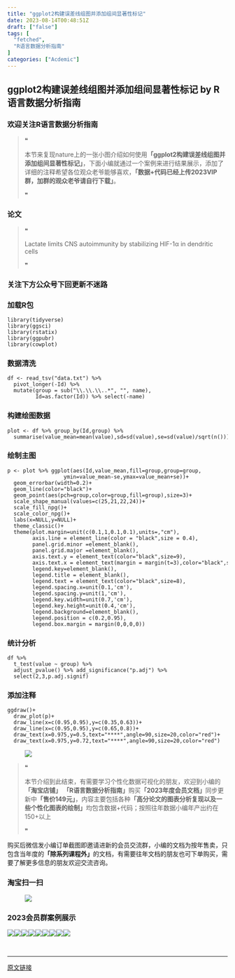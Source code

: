```yaml
---
title: "ggplot2构建误差线组图并添加组间显著性标记"
date: 2023-08-14T00:48:51Z
draft: ["false"]
tags: [
  "fetched",
  "R语言数据分析指南"
]
categories: ["Acdemic"]
---
```

ggplot2构建误差线组图并添加组间显著性标记 by R语言数据分析指南
------
<div><section data-tool="mdnice编辑器" data-website="https://www.mdnice.com"><h3 data-tool="mdnice编辑器"><span></span><span><span></span>欢迎关注R语言数据分析指南</span><span></span></h3><blockquote data-tool="mdnice编辑器"><span>❝</span><p>本节来复现nature上的一张小图介绍如何使用<strong>「ggplot2构建误差线组图并添加组间显著性标记」</strong>，下面小编就通过一个案例来进行结果展示，添加了详细的注释希望各位观众老爷能够喜欢，<strong>「数据+代码已经上传2023VIP群，加群的观众老爷请自行下载」</strong>。</p><span>❞</span></blockquote><h3 data-tool="mdnice编辑器"><span></span><span><span></span>论文</span><span></span></h3><blockquote data-tool="mdnice编辑器"><span>❝</span><p>Lactate limits CNS autoimmunity by stabilizing HIF-1α in dendritic cells</p><span>❞</span></blockquote><h3 data-tool="mdnice编辑器"><span></span><span><span></span>关注下方公众号下回更新不迷路</span><span></span></h3><section><mp-common-profile data-pluginname="mpprofile" data-id="Mzg3MzQzNTYzMw==" data-headimg="http://mmbiz.qpic.cn/mmbiz_png/EibnicgwScTAZF0rpeZII9Ltl26VbVagriczTria1fib3XgjwwHEHFjPzkmGpqWDVVHBSzhENictUM2iavAKiaM5lc9USw/0?wx_fmt=png" data-nickname="R语言数据分析指南" data-alias="YanJANtwo" data-signature="R语言重症爱好者，喜欢绘制各种精美的图表，喜欢的小伙伴可以关注我，跟我一起学习" data-from="0" data-is_biz_ban="0"></mp-common-profile></section><h3 data-tool="mdnice编辑器"><span></span><span><span></span>加载R包</span><span></span></h3><pre data-tool="mdnice编辑器"><span></span><code><span>library</span>(tidyverse)<br><span>library</span>(ggsci)<br><span>library</span>(rstatix)<br><span>library</span>(ggpubr)<br><span>library</span>(cowplot)<br></code></pre><h3 data-tool="mdnice编辑器"><span></span><span><span></span>数据清洗</span><span></span></h3><pre data-tool="mdnice编辑器"><span></span><code>df &lt;- read_tsv(<span>"data.txt"</span>) %&gt;%<br>  pivot_longer(-Id) %&gt;% <br>  mutate(group = sub(<span>"\\.\\.\\..*"</span>, <span>""</span>, name),<br>         Id=as.factor(Id)) %&gt;% select(-name)<br></code></pre><h3 data-tool="mdnice编辑器"><span></span><span><span></span>构建绘图数据</span><span></span></h3><pre data-tool="mdnice编辑器"><span></span><code>plot &lt;- df %&gt;% group_by(Id,group) %&gt;% <br>  summarise(value_mean=mean(value),sd=sd(value),se=sd(value)/sqrt(n()))<br></code></pre><h3 data-tool="mdnice编辑器"><span></span><span><span></span>绘制主图</span><span></span></h3><pre data-tool="mdnice编辑器"><span></span><code>p &lt;- plot %&gt;% ggplot(aes(Id,value_mean,fill=group,group=group,<br>                  ymin=value_mean-se,ymax=value_mean+se))+<br>  geom_errorbar(width=<span>0.2</span>)+<br>  geom_line(color=<span>"black"</span>)+<br>  geom_point(aes(pch=group,color=group,fill=group),size=<span>3</span>)+<br>  scale_shape_manual(values=c(<span>25</span>,<span>21</span>,<span>22</span>,<span>24</span>))+<br>  scale_fill_npg()+<br>  scale_color_npg()+<br>  labs(x=<span>NULL</span>,y=<span>NULL</span>)+<br>  theme_classic()+<br>  theme(plot.margin=unit(c(<span>0.1</span>,<span>1</span>,<span>0.1</span>,<span>0.1</span>),units=,<span>"cm"</span>),<br>        axis.line = element_line(color = <span>"black"</span>,size = <span>0.4</span>),<br>        panel.grid.minor =element_blank(),<br>        panel.grid.major =element_blank(),<br>        axis.text.y = element_text(color=<span>"black"</span>,size=<span>9</span>),<br>        axis.text.x = element_text(margin = margin(t=<span>3</span>),color=<span>"black"</span>,size=<span>9</span>,angle=<span>0</span>,vjust = <span>0.5</span>),<br>        legend.key=element_blank(),<br>        legend.title = element_blank(),<br>        legend.text = element_text(color=<span>"black"</span>,size=<span>8</span>),<br>        legend.spacing.x=unit(<span>0.1</span>,<span>'cm'</span>),<br>        legend.spacing.y=unit(<span>1</span>,<span>'cm'</span>),<br>        legend.key.width=unit(<span>0.7</span>,<span>'cm'</span>),<br>        legend.key.height=unit(<span>0.4</span>,<span>'cm'</span>),<br>        legend.background=element_blank(),<br>        legend.position = c(<span>0.2</span>,<span>0.95</span>),<br>        legend.box.margin = margin(<span>0</span>,<span>0</span>,<span>0</span>,<span>0</span>))<br></code></pre><h3 data-tool="mdnice编辑器"><span></span><span><span></span>统计分析</span><span></span></h3><pre data-tool="mdnice编辑器"><span></span><code>df %&gt;%<br>  t_test(value ~ group) %&gt;%<br>  adjust_pvalue() %&gt;% add_significance(<span>"p.adj"</span>) %&gt;% <br>  select(<span>2</span>,<span>3</span>,p.adj.signif)<br></code></pre><h3 data-tool="mdnice编辑器"><span></span><span><span></span>添加注释</span><span></span></h3><pre data-tool="mdnice编辑器"><span></span><code>ggdraw()+<br>  draw_plot(p)+<br>  draw_line(x=c(<span>0.95</span>,<span>0.95</span>),y=c(<span>0.35</span>,<span>0.63</span>))+<br>  draw_line(x=c(<span>0.95</span>,<span>0.95</span>),y=c(<span>0.65</span>,<span>0.8</span>))+<br>  draw_text(x=<span>0.975</span>,y=<span>0.5</span>,text=<span>"****"</span>,angle=<span>90</span>,size=<span>20</span>,color=<span>"red"</span>)+<br>  draw_text(x=<span>0.975</span>,y=<span>0.72</span>,text=<span>"****"</span>,angle=<span>90</span>,size=<span>20</span>,color=<span>"red"</span>)<br></code></pre><figure data-tool="mdnice编辑器"><img data-ratio="0.7105831533477321" data-src="https://mmbiz.qpic.cn/mmbiz_png/EibnicgwScTAbAMNtndHjWWdIJhQvNL1384CnOT7ORpicZQGIoSdU3icZrfjDSiaiaIAV8EhK910H6cpRuaSKOy8DrUw/640?wx_fmt=png" data-type="png" data-w="926" src="https://mmbiz.qpic.cn/mmbiz_png/EibnicgwScTAbAMNtndHjWWdIJhQvNL1384CnOT7ORpicZQGIoSdU3icZrfjDSiaiaIAV8EhK910H6cpRuaSKOy8DrUw/640?wx_fmt=png"></figure><blockquote data-tool="mdnice编辑器"><span>❝</span><p>本节介绍到此结束，有需要学习个性化数据可视化的朋友，欢迎到小编的<strong>「淘宝店铺」</strong> <strong>「R语言数据分析指南」</strong>购买<strong>「2023年度会员文档」</strong>同步更新中<strong>「售价149元」</strong>，内容主要包括各种<strong>「高分论文的图表分析复现以及一些个性化图表的绘制」</strong>均包含数据+代码；按照往年数据小编年产出约在150+以上</p><span>❞</span></blockquote><p data-tool="mdnice编辑器">购买后微信发小编订单截图即邀请进新的会员交流群，小编的文档为按年售卖，只包含当年度的<strong>「除系列课程外」</strong>的文档，有需要往年文档的朋友也可下单购买，需要了解更多信息的朋友欢迎交流咨询。</p><h3 data-tool="mdnice编辑器"><span></span><span><span></span>淘宝扫一扫</span><span></span></h3><figure data-tool="mdnice编辑器"><img data-ratio="1.5751295336787565" data-src="https://mmbiz.qpic.cn/mmbiz_png/EibnicgwScTAbAMNtndHjWWdIJhQvNL1383KR7aZvpqTTRrx9Lic7KxEq1m2EOJiaMmotOqiad5K0kpqMNvUzB9VNGw/640?wx_fmt=png" data-type="png" data-w="386" src="https://mmbiz.qpic.cn/mmbiz_png/EibnicgwScTAbAMNtndHjWWdIJhQvNL1383KR7aZvpqTTRrx9Lic7KxEq1m2EOJiaMmotOqiad5K0kpqMNvUzB9VNGw/640?wx_fmt=png"></figure><h3 data-tool="mdnice编辑器"><span></span><span><span></span>2023会员群案例展示</span><span></span></h3><p data-tool="mdnice编辑器"><img data-ratio="0.4255555555555556" data-src="https://mmbiz.qpic.cn/mmbiz_png/EibnicgwScTAbAMNtndHjWWdIJhQvNL138KQEMs5bngcpLgnyRK9A3cXCGpkQkhbm01k5aSlmI6hQw7riajbsvatw/640?wx_fmt=png" data-type="png" data-w="900" src="https://mmbiz.qpic.cn/mmbiz_png/EibnicgwScTAbAMNtndHjWWdIJhQvNL138KQEMs5bngcpLgnyRK9A3cXCGpkQkhbm01k5aSlmI6hQw7riajbsvatw/640?wx_fmt=png"><img data-ratio="0.4255555555555556" data-src="https://mmbiz.qpic.cn/mmbiz_png/EibnicgwScTAbAMNtndHjWWdIJhQvNL138v9g5ia4ZVPsNMVr7p2kBnWDnU2iaCiahicDq0d6SmrQ6txvZbjibibcrAdYA/640?wx_fmt=png" data-type="png" data-w="900" src="https://mmbiz.qpic.cn/mmbiz_png/EibnicgwScTAbAMNtndHjWWdIJhQvNL138v9g5ia4ZVPsNMVr7p2kBnWDnU2iaCiahicDq0d6SmrQ6txvZbjibibcrAdYA/640?wx_fmt=png"><img data-ratio="0.4255555555555556" data-src="https://mmbiz.qpic.cn/mmbiz_png/EibnicgwScTAbAMNtndHjWWdIJhQvNL138MMBYeWsPiajGq3yPJjhndGwZBZnrpXt1ABUEGpbQm2yDcQAQfe56ibRQ/640?wx_fmt=png" data-type="png" data-w="900" src="https://mmbiz.qpic.cn/mmbiz_png/EibnicgwScTAbAMNtndHjWWdIJhQvNL138MMBYeWsPiajGq3yPJjhndGwZBZnrpXt1ABUEGpbQm2yDcQAQfe56ibRQ/640?wx_fmt=png"><img data-ratio="0.4255555555555556" data-src="https://mmbiz.qpic.cn/mmbiz_png/EibnicgwScTAbAMNtndHjWWdIJhQvNL138aCUMXyO6H0NHsVgdtVCOxO54wK95LOibFl7Ua3t8kAH6LjvhC3XKEKA/640?wx_fmt=png" data-type="png" data-w="900" src="https://mmbiz.qpic.cn/mmbiz_png/EibnicgwScTAbAMNtndHjWWdIJhQvNL138aCUMXyO6H0NHsVgdtVCOxO54wK95LOibFl7Ua3t8kAH6LjvhC3XKEKA/640?wx_fmt=png"><img data-ratio="0.4255555555555556" data-src="https://mmbiz.qpic.cn/mmbiz_png/EibnicgwScTAbAMNtndHjWWdIJhQvNL138K8v4YJ5ctD0jic6Yr8Tl4rCgvKCE2eWXyuHeibd9wQstw9lnRzmXjSJg/640?wx_fmt=png" data-type="png" data-w="900" src="https://mmbiz.qpic.cn/mmbiz_png/EibnicgwScTAbAMNtndHjWWdIJhQvNL138K8v4YJ5ctD0jic6Yr8Tl4rCgvKCE2eWXyuHeibd9wQstw9lnRzmXjSJg/640?wx_fmt=png"><img data-ratio="0.4255555555555556" data-src="https://mmbiz.qpic.cn/mmbiz_png/EibnicgwScTAbAMNtndHjWWdIJhQvNL138BFnAerSJD62G8vVkTNRhhvmsnDmLkuRcqL7De6s9WfedtmiauIuuPAg/640?wx_fmt=png" data-type="png" data-w="900" src="https://mmbiz.qpic.cn/mmbiz_png/EibnicgwScTAbAMNtndHjWWdIJhQvNL138BFnAerSJD62G8vVkTNRhhvmsnDmLkuRcqL7De6s9WfedtmiauIuuPAg/640?wx_fmt=png"><img data-ratio="0.4255555555555556" data-src="https://mmbiz.qpic.cn/mmbiz_png/EibnicgwScTAbAMNtndHjWWdIJhQvNL138zkViaH4WIErOmsazpXXpLlNWmUN4ILzhmk8sShbUz2lLBfURbjA96NQ/640?wx_fmt=png" data-type="png" data-w="900" src="https://mmbiz.qpic.cn/mmbiz_png/EibnicgwScTAbAMNtndHjWWdIJhQvNL138zkViaH4WIErOmsazpXXpLlNWmUN4ILzhmk8sShbUz2lLBfURbjA96NQ/640?wx_fmt=png"><img data-ratio="0.4255555555555556" data-src="https://mmbiz.qpic.cn/mmbiz_png/EibnicgwScTAbAMNtndHjWWdIJhQvNL138J9GmyQXAoYOW03x2ddfMib3zfe1nia4AOjgcfGT6KaLs3x16ticW8dHSg/640?wx_fmt=png" data-type="png" data-w="900" src="https://mmbiz.qpic.cn/mmbiz_png/EibnicgwScTAbAMNtndHjWWdIJhQvNL138J9GmyQXAoYOW03x2ddfMib3zfe1nia4AOjgcfGT6KaLs3x16ticW8dHSg/640?wx_fmt=png"><img data-ratio="0.4255555555555556" data-src="https://mmbiz.qpic.cn/mmbiz_png/EibnicgwScTAbAMNtndHjWWdIJhQvNL1380N63bBL4pS9P2DShhcqCLia2dZ7LxXtMRPEVd3ADqicYzLjzRwGXBeSw/640?wx_fmt=png" data-type="png" data-w="900" src="https://mmbiz.qpic.cn/mmbiz_png/EibnicgwScTAbAMNtndHjWWdIJhQvNL1380N63bBL4pS9P2DShhcqCLia2dZ7LxXtMRPEVd3ADqicYzLjzRwGXBeSw/640?wx_fmt=png"></p></section><p><br></p><p><mp-style-type data-value="3"></mp-style-type></p></div>  
<hr>
<a href="https://mp.weixin.qq.com/s/Tt44LkKfYy4GloEqou9gzw",target="_blank" rel="noopener noreferrer">原文链接</a>

